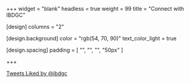 +++
widget = "blank"
headless = true
weight = 99
title = "Connect with IBDGC"

[design]
columns = "2"

  [design.background]
  color = "rgb(54, 70, 90)"
  text_color_light = true

  [design.spacing]
  padding = [ "", "", "", "50px" ]

+++

<a class="twitter-timeline" data-width="600" data-height="400" data-theme="light" href="https://twitter.com/ibdgc/likes?ref_src=twsrc%5Etfw">Tweets Liked by @ibdgc</a> <script async src="https://platform.twitter.com/widgets.js" charset="utf-8"></script> 
